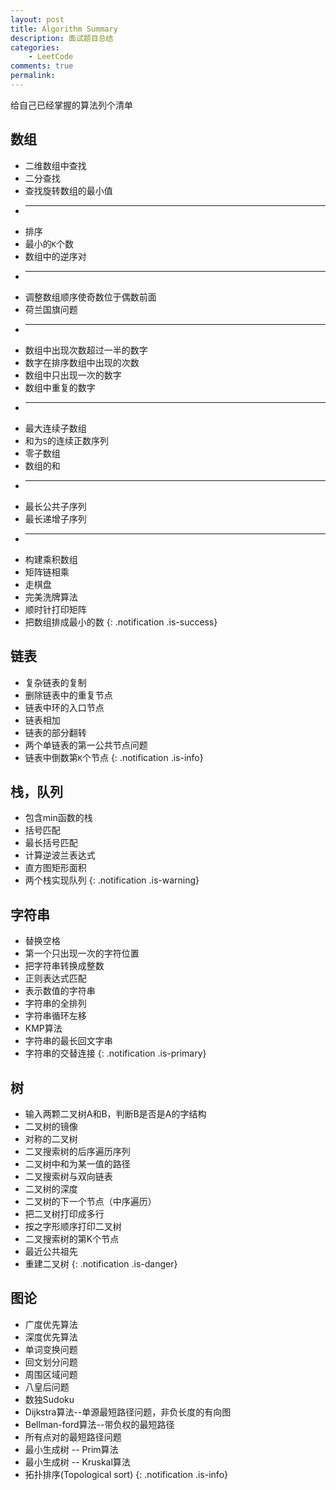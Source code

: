 ```yaml
---
layout: post
title: Algorithm Summary
description: 面试题目总结
categories:
    - LeetCode
comments: true
permalink: 
---
```

给自己已经掌握的算法列个清单

## 数组
  *  二维数组中查找
  *  二分查找
  *  查找旋转数组的最小值
  *  ---
  *  排序
  *  最小的`K`个数
  *  数组中的逆序对
  *	 ---
  *  调整数组顺序使奇数位于偶数前面
  *  荷兰国旗问题
  *  ---
  *  数组中出现次数超过一半的数字
  *  数字在排序数组中出现的次数
  *  数组中只出现一次的数字
  *  数组中重复的数字
  *  ---
  *  最大连续子数组
  *  和为`S`的连续正数序列
  *  零子数组
  *  数组的和
  *  ---
  *  最长公共子序列
  *  最长递增子序列
  *  ---
  *  构建乘积数组
  *  矩阵链相乘
  *  走棋盘
  *  完美洗牌算法
  *  顺时针打印矩阵
  *  把数组排成最小的数
{: .notification .is-success}

## 链表
  *  复杂链表的复制
  *  删除链表中的重复节点
  *  链表中环的入口节点
  *  链表相加
  *  链表的部分翻转
  *  两个单链表的第一公共节点问题
  *  链表中倒数第`K`个节点
{: .notification .is-info}

## 栈，队列
  *  包含min函数的栈
  *  括号匹配
  *  最长括号匹配
  *  计算逆波兰表达式
  *  直方图矩形面积
  *  两个栈实现队列
{: .notification .is-warning}

## 字符串
  *  替换空格
  *  第一个只出现一次的字符位置
  *  把字符串转换成整数
  *  正则表达式匹配
  *  表示数值的字符串
  *  字符串的全排列
  *  字符串循环左移
  *  KMP算法
  *  字符串的最长回文字串
  *  字符串的交替连接
{: .notification .is-primary}

## 树
  *  输入两颗二叉树A和B，判断B是否是A的字结构
  *  二叉树的镜像
  *  对称的二叉树
  *  二叉搜索树的后序遍历序列
  *  二叉树中和为某一值的路径
  *  二叉搜索树与双向链表
  *  二叉树的深度
  *  二叉树的下一个节点（中序遍历）
  *  把二叉树打印成多行
  *  按之字形顺序打印二叉树
  *  二叉搜索树的第K个节点
  *  最近公共祖先
  *  重建二叉树
{: .notification .is-danger}

## 图论
  *  广度优先算法
  *  深度优先算法
  *  单词变换问题
  *  回文划分问题
  *  周围区域问题
  *  八皇后问题
  *  数独Sudoku
  *  Dijkstra算法--单源最短路径问题，非负长度的有向图
  *  Bellman-ford算法--带负权的最短路径
  *  所有点对的最短路径问题
  *  最小生成树 -- Prim算法
  *  最小生成树 -- Kruskal算法
  *  拓扑排序(Topological sort)
{: .notification .is-info}
